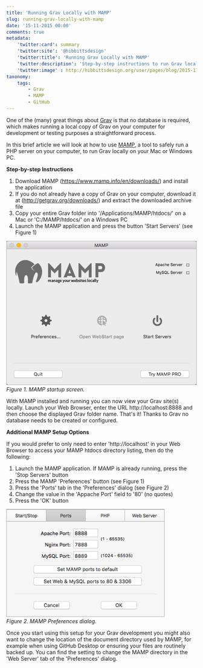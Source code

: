 ```yaml
---
title: 'Running Grav Locally with MAMP'
slug: running-grav-locally-with-mamp
date: '15-11-2015 00:00'
comments: true
metadata:
    'twitter:card': summary
    'twitter:site': '@hibbittsdesign'
    'twitter:title': 'Running Grav Locally with MAMP'
    'twitter:description': 'Step-by-step instructions to run Grav locally on your Mac or Windows PC.'
    'twitter:image' : http://hibbittsdesign.org/user/pages/blog/2015-11-16-running-grav-locally-with-mamp/MAMP.png
taxonomy:
    tags:
        - Grav
        - MAMP
        - GitHub
---
```


One of the (many) great things about [Grav](http://getgrav.org) is that no database is required, which makes running a local copy of Grav on your computer for development or testing purposes a straightforward process.  

In this brief article we will look at how to use [MAMP](https://www.mamp.info/en/), a tool to safely run a PHP server on your computer, to run Grav locally on your Mac or Windows PC.

**Step-by-step Instructions**

1. Download MAMP (https://www.mamp.info/en/downloads/) and install the application
2. If you do not already have a copy of Grav on your computer, download it at (http://getgrav.org/downloads/) and extract the downloaded archive file
3. Copy your entire Grav folder into '/Applications/MAMP/htdocs/' on a Mac or 'C:/MAMP/htdocs/' on a Windows PC
4. Launch the MAMP application and press the button 'Start Servers' (see Figure 1)

![MAMP Welcome Screen](../2015-11-16-running-grav-locally-with-mamp/MAMP.png)  
_Figure 1. MAMP startup screen._

With MAMP installed and running you can now view your Grav site(s) locally. Launch your Web Browser,  enter the URL http://localhost:8888 and then choose the displayed Grav folder name. That's it! Thanks to Grav no database needs to be created or configured.  

**Additional MAMP Setup Options**

If you would prefer to only need to enter 'http://localhost' in your Web Browser to access your MAMP htdocs directory listing, then do the following:

1. Launch the MAMP application. If MAMP is already running, press the 'Stop Servers' button
2. Press the MAMP 'Preferences' button (see Figure 1)
3. Press the 'Ports' tab in the 'Preferences' dialog (see Figure 2)
4. Change the value in the 'Appache Port' field to '80' (no quotes)
5. Press the 'OK' button  

![MAMP Preferences Dialog](../2015-11-16-running-grav-locally-with-mamp/MAMP-preferences.png)  
_Figure 2. MAMP Preferences dialog._

Once you start using this setup for your Grav development you might also want to change the location of the document directory used by MAMP, for example when using GitHub Desktop or ensuring your files are routinely backed up. You can find the setting to change the MAMP  directory in the 'Web Server' tab of the 'Preferences' dialog.
